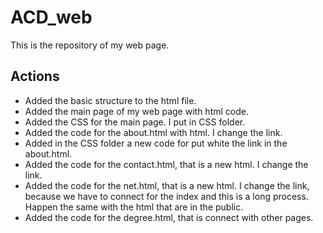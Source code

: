 # ACD_web

This is the repository of my web page.

## Actions

- Added the basic structure to the html file.
- Added the main page of my web page with html code.
- Added the CSS for the main page. I put in CSS folder.
- Added the code for the about.html with html. I change the link.
- Added in the CSS folder a new code for put white the link in the about.html.
- Added the code for the contact.html, that is a new html. I change the link.
- Added the code for the net.html, that is a new html. I change the link, because we have to connect for the index and this is a long process. Happen the same with the html that are in the public.
- Added the code for the degree.html, that is connect with other pages.